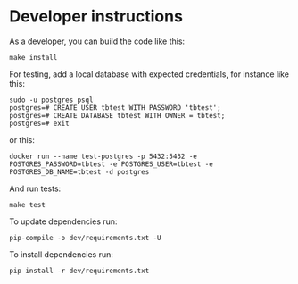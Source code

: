 # Developer instructions

As a developer, you can build the code like this:

    make install

For testing, add a local database with expected credentials, for instance like this:

    sudo -u postgres psql
    postgres=# CREATE USER tbtest WITH PASSWORD 'tbtest';
    postgres=# CREATE DATABASE tbtest WITH OWNER = tbtest;
    postgres=# exit

or this:

    docker run --name test-postgres -p 5432:5432 -e POSTGRES_PASSWORD=tbtest -e POSTGRES_USER=tbtest -e POSTGRES_DB_NAME=tbtest -d postgres

And run tests:

    make test

To update dependencies run:

    pip-compile -o dev/requirements.txt -U

To install dependencies run:

    pip install -r dev/requirements.txt
